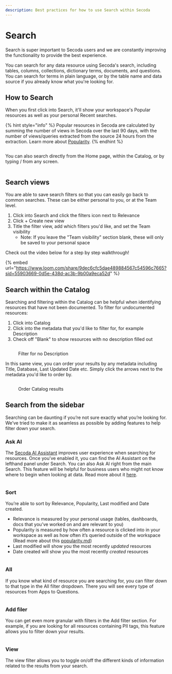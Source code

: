 ```yaml
---
description: Best practices for how to use Search within Secoda
---
```


# Search

Search is super important to Secoda users and we are constantly improving the functionality to provide the best experience.

You can search for any data resource using Secoda's search, including tables, columns, collections, dictionary terms, documents, and questions. You can search for terms in plain language, or by the table name and data source if you already know what you're looking for.

## How to Search

When you first click into Search, it'll show your workspace's Popular resources as well as your personal Recent searches.&#x20;

{% hint style="info" %}
Popular resources in Secoda are calculated by summing the number of views in Secoda over the last 90 days, with the number of views/queries extracted from the source 24 hours from the extraction. Learn more about [Popularity](popularity.md).
{% endhint %}

<figure><img src="https://secoda-public-media-assets.s3.amazonaws.com/904494a7-2d27-46b1-b403-1218e763ec72.gif" alt=""><figcaption></figcaption></figure>

You can also search directly from the Home page, within the Catalog, or by typing / from any screen.

<figure><img src="https://secoda-public-media-assets.s3.amazonaws.com/a261d8b4-6b8e-464f-bebb-32ceb6eb9bc2.png" alt=""><figcaption></figcaption></figure>

## Search views

You are able to save search filters so that you can easily go back to common searches. These can be either personal to you, or at the Team level.

1. Click into Search and click the filters icon next to Relevance
2. Click + Create new view
3. Title the filter view, add which filters you'd like, and set the Team visibility
   * Note: If you leave the "Team visibility" section blank, these will only be saved to your personal space

Check out the video below for a step by step walkthrough!

{% embed url="https://www.loom.com/share/9dec6cfc5dae489884567c54596c7665?sid=55903669-0d5e-438d-ac3b-9b00a9eca52d" %}

## Search within the Catalog

Searching and filtering within the Catalog can be helpful when identifying resources that have not been documented. To filter for undocumented resources:

1. Click into Catalog&#x20;
2. Click into the metadata that you'd like to filter for, for example Description
3. Check off "Blank" to show resources with no description filled out

<figure><img src="https://secoda-public-media-assets.s3.amazonaws.com/46a60d90-5cc3-4840-84dd-ac03cb1d59df.gif" alt=""><figcaption><p>Filter for no Description</p></figcaption></figure>

In this same view, you can order your results by any metadata including Title, Database, Last Updated Date etc. Simply click the arrows next to the metadata you'd like to order by.

<figure><img src="https://secoda-public-media-assets.s3.amazonaws.com/e0647d4a-9d6e-4d7d-a58d-5433878f6208.gif" alt=""><figcaption><p>Order Catalog results</p></figcaption></figure>

## Search from the sidebar

Searching can be daunting if you’re not sure exactly what you’re looking for. We’ve tried to make it as seamless as possible by adding features to help filter down your search.

### Ask AI

The [Secoda AI](https://www.secoda.co/blog/transforming-data-discovery-using-secoda-ai)[ Assistant](ai-assistant/) improves user experience when searching for resources. Once you’ve enabled it, you can find the AI Assistant on the lefthand panel under Search. You can also Ask AI right from the main Search. This feature will be helpful for business users who might not know where to begin when looking at data. Read more about it [here](https://docs.secoda.co/features/ai-assistant).

<figure><img src="https://secoda-public-media-assets.s3.amazonaws.com/877412ec-091c-458a-bf63-c5ea7b1c5c5d.gif" alt=""><figcaption></figcaption></figure>

### Sort

You’re able to sort by Relevance, Popularity, Last modified and Date created.

* Relevance is measured by your personal usage (tables, dashboards, docs that you’ve worked on and are relevant to you)
* Popularity is measured by how often a resource is clicked into in your workspace as well as how often it’s queried outside of the workspace (Read more about this [popularity.md](popularity.md "mention"))
* Last modified will show you the most recently _updated_ resources
* Date created will show you the most recently _created_ resources

<div align="center">

<figure><img src="https://secoda-public-media-assets.s3.amazonaws.com/1cc2981a-a1a2-4a67-abf5-8df85caa5039.png" alt=""><figcaption></figcaption></figure>

</div>

### All

If you know what kind of resource you are searching for, you can filter down to that type in the All filter dropdown. There you will see every type of resources from Apps to Questions.

<figure><img src="https://secoda-public-media-assets.s3.amazonaws.com/Screenshot%202023-05-02%20at%205.00.40%20PM.png" alt=""><figcaption></figcaption></figure>

### Add filer

You can get even more granular with filters in the Add filter section. For example, if you are looking for all resources containing PII tags, this feature allows you to filter down your results.

<figure><img src="https://secoda-public-media-assets.s3.amazonaws.com/c8f1519a-12f7-4856-98a8-4dc11b8dc745.png" alt=""><figcaption></figcaption></figure>

### View

The view filter allows you to toggle on/off the different kinds of information related to the results from your search.&#x20;

<figure><img src="https://secoda-public-media-assets.s3.amazonaws.com/759e542f-10a8-49b1-b048-77ee43965c8a.png" alt=""><figcaption></figcaption></figure>
